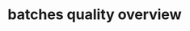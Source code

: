 ---
layout: article
title: batches quality overview
description: 
  - This design includes the current order status in production
lang: en
weight: 650
isDraft: true
ref: Batches_Quality
category:
  - Food
  - Production
  - Batches
  - Production
image: Batches_Quality_EN.png
download: Batches_Quality_EN.pbmx
overview_description:
overview_benefits:
overview_data_sources:
---